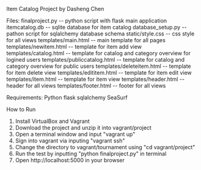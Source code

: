 Item Catalog Project by Dasheng Chen

Files:
finalproject.py -- python script with flask main application
itemcatalog.db -- sqlite database for item catalog
database_setup.py -- pathon script for sqlalchemy database schema
static/style.css -- css style for all views
templates/main.html -- main template for all pages
templates/newitem.html -- template for item add view
templates/catalog.html -- template for catalog and category overview for logined users
templates/publiccatalog.html -- template for catalog and category overview for public users
templates/deleteitem.html -- template for item delete view
templates/edititem.html -- template for item edit view
templates/item.html -- template for item view
templates/header.html -- header for all views
templates/footer.html -- footer for all views

Requirements:
Python
flask
sqlalchemy
SeaSurf

How to Run
1. Install VirtualBox and Vagrant
2. Download the project and unzip it into vagrant/project
3. Open a terminal window and input "vagrant up"
4. Sign into vagrant via inputing "vagrant ssh"
5. Change the directory to vagrant/tournament using "cd vagrant/project"
6. Run the test by inputting "python finalproject.py" in terminal
7. Open http://localhost:5000 in your browser